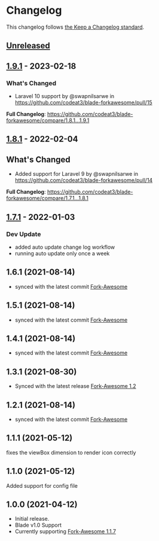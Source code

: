 # Changelog

This changelog follows [the Keep a Changelog standard](https://keepachangelog.com).

## [Unreleased](https://github.com/codeat3/blade-forkawesome/compare/1.9.1...HEAD)

## [1.9.1](https://github.com/codeat3/blade-forkawesome/compare/1.8.1...1.9.1) - 2023-02-18

### What's Changed

- Laravel 10 support by @swapnilsarwe in https://github.com/codeat3/blade-forkawesome/pull/15

**Full Changelog**: https://github.com/codeat3/blade-forkawesome/compare/1.8.1...1.9.1

## [1.8.1](https://github.com/codeat3/blade-forkawesome/compare/1.7.1...1.8.1) - 2022-02-04

## What's Changed

- Added support for Laravel 9 by @swapnilsarwe in https://github.com/codeat3/blade-forkawesome/pull/14

**Full Changelog**: https://github.com/codeat3/blade-forkawesome/compare/1.7.1...1.8.1

## [1.7.1](https://github.com/codeat3/blade-forkawesome/compare/1.6.1...1.7.1) - 2022-01-03

### Dev Update

- added auto update change log workflow
- running auto update only once a week

## 1.6.1 (2021-08-14)

- synced with the latest commit [Fork-Awesome](https://github.com/ForkAwesome/Fork-Awesome/commit/289abef958b8fc7c2541419a9d521655e225feab)

## 1.5.1 (2021-08-14)

- synced with the latest commit [Fork-Awesome](https://github.com/ForkAwesome/Fork-Awesome/commit/93e5d24a48674064fe75610ba0cbe66104a981d4)

## 1.4.1 (2021-08-14)

- synced with the latest commit [Fork-Awesome](https://github.com/ForkAwesome/Fork-Awesome/commit/6865961ec88c85d7fb5a90846ae7451eaf539522)

## 1.3.1 (2021-08-30)

- Synced with the latest release [Fork-Awesome 1.2](https://github.com/ForkAwesome/Fork-Awesome/releases/tag/1.2)

## 1.2.1 (2021-08-14)

- synced with the latest commit   [Fork-Awesome](https://github.com/ForkAwesome/Fork-Awesome/commit/2c7fd6c528c17006419d4f6c633ff561e5bb0ec4)

## 1.1.1 (2021-05-12)

fixes the viewBox dimension to render icon correctly

## 1.1.0 (2021-05-12)

Added support for config file

## 1.0.0 (2021-04-12)

- Initial release.
- Blade v1.0 Support
- Currently supporting [Fork-Awesome 1.1.7](https://github.com/ForkAwesome/Fork-Awesome/releases/tag/1.1.7)

